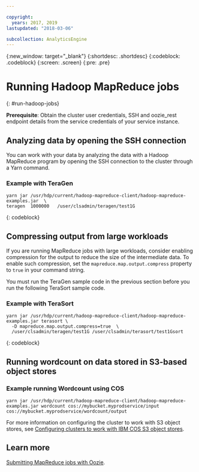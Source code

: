 ```yaml
---

copyright:
  years: 2017, 2019
lastupdated: "2018-03-06"

subcollection: AnalyticsEngine
---
```


<!-- Attribute definitions -->
{:new_window: target="_blank"}
{:shortdesc: .shortdesc}
{:codeblock: .codeblock}
{:screen: .screen}
{:pre: .pre}

# Running Hadoop MapReduce jobs
{: #run-hadoop-jobs}

**Prerequisite**: Obtain the cluster user credentials, SSH and oozie_rest endpoint details from the service credentials of your service instance.

## Analyzing data by opening the SSH connection

You can work with your data by analyzing the data with a Hadoop MapReduce program by opening the SSH connection to the cluster through a Yarn command.

### Example with TeraGen

```
yarn jar /usr/hdp/current/hadoop-mapreduce-client/hadoop-mapreduce-examples.jar  \
teragen  1000000   /user/clsadmin/teragen/test1G
```
{: codeblock}

## Compressing output from large workloads

If you are running MapReduce jobs with large workloads, consider enabling compression for the output to reduce the size of the intermediate data. To enable such compression, set the `mapreduce.map.output.compress` property to `true` in your command string.

You must run the TeraGen sample code in the previous section before you run the following TeraSort sample code.

### Example with TeraSort

```
yarn jar /usr/hdp/current/hadoop-mapreduce-client/hadoop-mapreduce-examples.jar terasort \
  -D mapreduce.map.output.compress=true  \
  /user/clsadmin/teragen/test1G /user/clsadmin/terasort/test1Gsort
```
{: codeblock}

## Running wordcount on data stored in S3-based object stores

### Example running Wordcount using COS
```
yarn jar /usr/hdp/current/hadoop-mapreduce-client/hadoop-mapreduce-examples.jar wordcount cos://mybucket.myprodservice/input cos://mybucket.myprodservice/wordcount/output
```

For more information on configuring the cluster to work with S3 object stores, see [Configuring clusters to work with IBM COS S3 object stores](/docs/services/AnalyticsEngine?topic=AnalyticsEngine-config-cluster-cos).

## Learn more

[Submitting MapReduce jobs with Oozie](/docs/services/AnalyticsEngine?topic=AnalyticsEngine-working-with-oozie).
